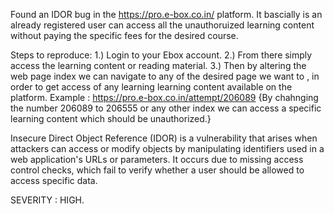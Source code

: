 Found an IDOR bug in the https://pro.e-box.co.in/ platform.
It bascially is an already registered user can access all the unauthoruized 
learning content without paying the specific fees for the desired course.

Steps to reproduce:
1.) Login to your Ebox account.
2.) From there simply access the learning content or reading material.
3.) Then by altering the web page index we can navigate to any of the desired page we want to , in order to get access of any learning learning content available on the platform.
Example : https://pro.e-box.co.in/attempt/206089 {By chahnging the number 206089 to 206555 or any other index we can access a specific learning content which should be unauthorized.} 

Insecure Direct Object Reference (IDOR) is a vulnerability that arises when attackers can access or modify objects by manipulating identifiers used in a web application's 
URLs or parameters. It occurs due to missing access control checks, which fail to verify whether a user should be allowed to access specific data.

SEVERITY : HIGH.

